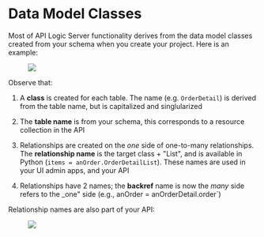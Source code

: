 
# Data Model Classes

Most of API Logic Server functionality derives from the data model classes created from your schema when you create your project.  Here is an example:

<figure><img src="https://github.com/valhuber/apilogicserver/wiki/images/model/relns-admin.png?raw=true"></figure>

Observe that:

1. A __class__ is created for each table.  The name (e.g. `OrderDetail`) is derived from the table name, but is capitalized and singlularized


2. The __table name__ is from your schema, this corresponds to a resource collection in the API


3. Relationships are created on the _one_ side of one-to-many relationships.  The __relationship name__ is the target class + "List", and is available in Python (`items = anOrder.OrderDetailList`).  These names are used in your UI admin apps, and your API


4. Relationships have 2 names; the __backref__ name is now the _many_ side refers to the _one" side (e.g., anOrder = anOrderDetail.order`)


Relationship names are also part of your API:

<figure><img src="https://github.com/valhuber/apilogicserver/wiki/images/model/relns-api.png?raw=true"></figure>

&nbsp;